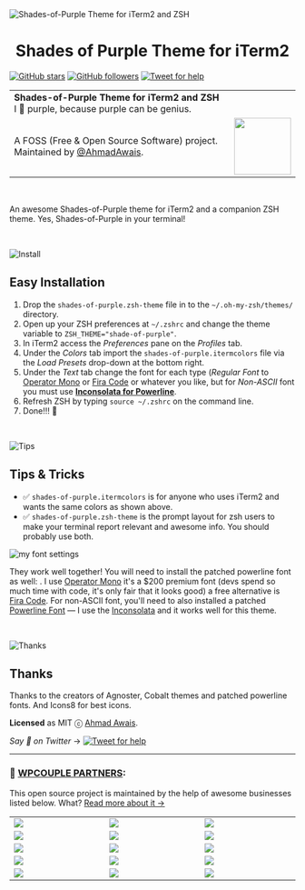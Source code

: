 <img alt="Shades-of-Purple Theme for iTerm2 and ZSH" align="center" src="https://on.ahmda.ws/qYoz/c" />

<h1 align="center">Shades of Purple Theme for iTerm2</h1>

[![GitHub stars](https://img.shields.io/github/stars/ahmadawais/shades-of-purple-iterm2.svg?style=social&label=Stars)](https://github.com/ahmadawais/shades-of-purple-iterm2/stargazers) [![GitHub followers](https://img.shields.io/github/followers/ahmadawais.svg?style=social&label=Follow)](https://github.com/ahmadawais?tab=followers) [![Tweet for help](https://img.shields.io/twitter/follow/mrahmadawais.svg?style=social&label=Tweet%20@MrAhmadAwais)](https://twitter.com/mrahmadawais/)

<table width="100%">
    <tr>
        <td align="left" width="100%" colspan="2">
            <strong>Shades-of-Purple Theme for iTerm2 and ZSH</strong><br />
            I 💜 purple, because purple can be genius.
        </td>
    </tr>
    <tr>
        <td>
            A FOSS (Free & Open Source Software) project. Maintained by <a href="https://github.com/ahmadawais">@AhmadAwais</a>.
        </td>
        <td align="center">
            <a href="https://AhmadAwais.com/">
                <img src="https://i.imgur.com/Asg4d3k.png" width="100" />
            </a>
        </td>
    </tr>
</table>

<br>

An awesome Shades-of-Purple theme for iTerm2 and a companion ZSH theme. Yes, Shades-of-Purple in your terminal!

<br>

![Install](https://on.ahmda.ws/qWVC/c)

## Easy Installation

1. Drop the `shades-of-purple.zsh-theme` file in to the `~/.oh-my-zsh/themes/` directory.
2. Open up your ZSH preferences at `~/.zshrc` and change the theme variable to `ZSH_THEME="shade-of-purple"`.
3. In iTerm2 access the *Preferences* pane on the *Profiles* tab.
4. Under the *Colors* tab import the `shades-of-purple.itermcolors` file via the *Load Presets* drop-down at the bottom right.
5. Under the *Text* tab change the font for each type (*Regular Font* to [Operator Mono](https://www.typography.com/fonts/operator/styles/) or [Fira Code](https://github.com/tonsky/FiraCode) or whatever you like, but for *Non-ASCII* font you must use **[Inconsolata for Powerline](https://github.com/powerline/fonts/tree/master/Inconsolata)**.
6. Refresh ZSH by typing `source ~/.zshrc` on the command line.
7. Done!!! 🙌

<br>

![Tips](https://on.ahmda.ws/qVjy/c)

## Tips & Tricks

- ✅ `shades-of-purple.itermcolors` is for anyone who uses iTerm2 and wants the same colors as shown above.
- ✅ `shades-of-purple.zsh-theme` is the prompt layout for zsh users to make your terminal report relevant and awesome info. You should probably use both.

![my font settings](https://on.ahmda.ws/qYpw/c)

They work well together! You will need to install the patched powerline font as well: . I use [Operator Mono](https://www.typography.com/fonts/operator/styles/) it's a $200 premium font (devs spend so much time with code, it's only fair that it looks good) a free alternative is [Fira Code](https://github.com/tonsky/FiraCode). For non-ASCII font, you'll need to also installed a patched [Powerline Font](https://github.com/powerline/fonts) — I use the [Inconsolata](https://github.com/powerline/fonts/tree/master/Inconsolata) and it works well for this theme.

<br>

![Thanks](https://on.ahmda.ws/qWCl/c)

## Thanks

Thanks to the creators of Agnoster, Cobalt themes and patched powerline fonts. And Icons8 for best icons.

**Licensed** as MIT ⓒ [Ahmad Awais](https://AhmadAwais.com/).


_Say 👋 on Twitter_ →  [![Tweet for help](https://img.shields.io/twitter/follow/mrahmadawais.svg?style=social&label=Tweet%20@MrAhmadAwais)](https://twitter.com/mrahmadawais/)

---
### 🙌 [WPCOUPLE PARTNERS](https://WPCouple.com/partners):
This open source project is maintained by the help of awesome businesses listed below. What? [Read more about it →](https://WPCouple.com/partners)

<table width='100%'>
	<tr>
		<td width='333.33'><a target='_blank' href='https://www.gravityforms.com/?utm_source=WPCouple&utm_medium=Partner'><img src='http://on.ahmda.ws/mtrE/c' /></a></td>
		<td width='333.33'><a target='_blank' href='https://kinsta.com/?utm_source=WPCouple&utm_medium=Partner'><img src='http://on.ahmda.ws/mu5O/c' /></a></td>
		<td width='333.33'><a target='_blank' href='https://wpengine.com/?utm_source=WPCouple&utm_medium=Partner'><img src='http://on.ahmda.ws/mto3/c' /></a></td>
	</tr>
	<tr>
		<td width='333.33'><a target='_blank' href='https://www.sitelock.com/?utm_source=WPCouple&utm_medium=Partner'><img src='http://on.ahmda.ws/mtyZ/c' /></a></td>
		<td width='333.33'><a target='_blank' href='https://wp-rocket.me/?utm_source=WPCouple&utm_medium=Partner'><img src='http://on.ahmda.ws/mtrv/c' /></a></td>
		<td width='333.33'><a target='_blank' href='https://blogvault.net/?utm_source=WPCouple&utm_medium=Partner'><img src='http://on.ahmda.ws/mtph/c' /></a></td>
	</tr>
	<tr>
		<td width='333.33'><a target='_blank' href='http://cridio.com/?utm_source=WPCouple&utm_medium=Partner'><img src='http://on.ahmda.ws/mtmy/c' /></a></td>
		<td width='333.33'><a target='_blank' href='http://wecobble.com/?utm_source=WPCouple&utm_medium=Partner'><img src='http://on.ahmda.ws/mtrW/c' /></a></td>
		<td width='333.33'><a target='_blank' href='https://www.cloudways.com/?utm_source=WPCouple&utm_medium=Partner'><img src='http://on.ahmda.ws/mu0C/c' /></a></td>
	</tr>
	<tr>
		<td width='333.33'><a target='_blank' href='https://www.cozmoslabs.com/?utm_source=WPCouple&utm_medium=Partner'><img src='http://on.ahmda.ws/mu9W/c' /></a></td>
		<td width='333.33'><a target='_blank' href='https://wpgeodirectory.com/?utm_source=WPCouple&utm_medium=Partner'><img src='http://on.ahmda.ws/mtwv/c' /></a></td>
		<td width='333.33'><a target='_blank' href='https://www.wpsecurityauditlog.com/?utm_source=WPCouple&utm_medium=Partner'><img src='http://on.ahmda.ws/mtkh/c' /></a></td>
	</tr>
	<tr>
		<td width='333.33'><a target='_blank' href='https://mythemeshop.com/?utm_source=WPCouple&utm_medium=Partner'><img src='http://on.ahmda.ws/n3ug/c' /></a></td>
		<td width='333.33'><a target='_blank' href='https://www.liquidweb.com/?utm_source=WPCouple&utm_medium=Partner'><img src='http://on.ahmda.ws/mtnt/c' /></a></td>
		<td width='333.33'><a target='_blank' href='https://WPCouple.com/contact?utm_source=WPCouple&utm_medium=Partner'><img src='http://on.ahmda.ws/mu3F/c' /></a></td>
	</tr>
</table>
